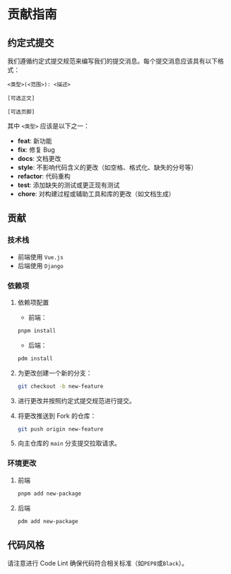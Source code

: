 # 贡献指南

## 约定式提交

我们遵循约定式提交规范来编写我们的提交消息。每个提交消息应该具有以下格式：

```plain-text
<类型>(<范围>): <描述>

[可选正文]

[可选页脚]
```

其中 `<类型>` 应该是以下之一：

- **feat**: 新功能
- **fix**: 修复 Bug
- **docs**: 文档更改
- **style**: 不影响代码含义的更改（如空格、格式化、缺失的分号等）
- **refactor**: 代码重构
- **test**: 添加缺失的测试或更正现有测试
- **chore**: 对构建过程或辅助工具和库的更改（如文档生成）

## 贡献

### 技术栈

- 前端使用 `Vue.js`
- 后端使用 `Django`

### 依赖项

1. 依赖项配置

   - 前端：

   ```bash
   pnpm install
   ```

   - 后端：

   ```bash
   pdm install
   ```

2. 为更改创建一个新的分支：

   ```bash
   git checkout -b new-feature
   ```

3. 进行更改并按照约定式提交规范进行提交。
4. 将更改推送到 Fork 的仓库：

   ```bash
   git push origin new-feature
   ```

5. 向主仓库的 `main` 分支提交拉取请求。

### 环境更改

1. 前端

   ```bash
   pnpm add new-package
   ```

2. 后端

   ```bash
   pdm add new-package
   ```

## 代码风格

请注意进行 Code Lint 确保代码符合相关标准（如`PEP8`或`Black`）。
